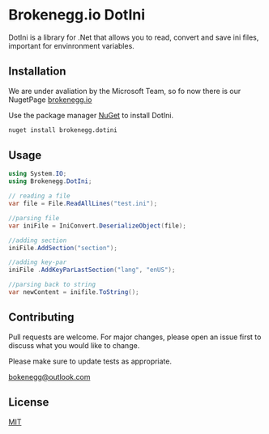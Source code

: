 # Brokenegg.io DotIni

DotIni is a library for .Net that allows you to read, convert and save ini files, important for envinronment variables.

## Installation

We are under avaliation by the Microsoft Team, so fo now there is our NugetPage
[brokenegg.io](https://www.nuget.org/profiles/brokenegg.io)

Use the package manager [NuGet](https://www.nuget.org/) to install DotIni.

```bash
nuget install brokenegg.dotini
```

## Usage

```csharp
using System.IO;
using Brokenegg.DotIni;

// reading a file
var file = File.ReadAllLines("test.ini");

//parsing file
var iniFile = IniConvert.DeserializeObject(file);

//adding section
iniFile.AddSection("section");

//adding key-par
iniFile .AddKeyParLastSection("lang", "enUS");

//parsing back to string
var newContent = inifile.ToString();

```

## Contributing
Pull requests are welcome. For major changes, please open an issue first to discuss what you would like to change.

Please make sure to update tests as appropriate.

[bokenegg@outlook.com](mailto:bokenegg@outlook.com)

## License
[MIT](https://choosealicense.com/licenses/mit/)
